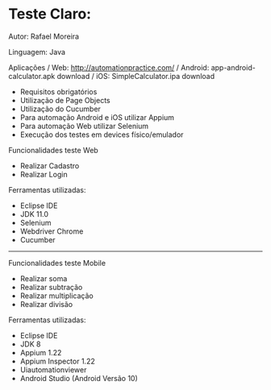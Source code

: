 # Teste Claro:

Autor: Rafael Moreira

Linguagem: Java

Aplicações
/ Web: http://automationpractice.com/
/ Android: app-android-calculator.apk download
/ iOS: SimpleCalculator.ipa download

- Requisitos obrigatórios
- Utilização de Page Objects
- Utilização do Cucumber
- Para automação Android e iOS utilizar Appium
- Para automação Web utilizar Selenium
- Execução dos testes em devices físico/emulador


Funcionalidades teste Web
- Realizar Cadastro
- Realizar Login

Ferramentas utilizadas:

- Eclipse IDE 
- JDK 11.0
- Selenium
- Webdriver Chrome
- Cucumber 

---------------------------------------------------------------------------------------------------------------------------------------------------------------------

Funcionalidades teste Mobile
- Realizar soma
- Realizar subtração
- Realizar multiplicação
- Realizar divisão

Ferramentas utilizadas:

- Eclipse IDE
- JDK 8
- Appium 1.22
- Appium Inspector 1.22
- Uiautomationviewer
- Android Studio (Android Versão 10)



